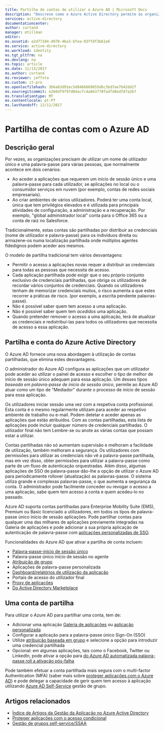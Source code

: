 ```yaml
---
title: Partilha de contas de utilizar o Azure AD | Microsoft Docs
description: "Descreve como o Azure Active Directory permite às organizações partilhar com segurança as contas de aplicações no local e serviços de cloud de consumidor."
services: active-directory
documentationcenter: 
author: curtand
manager: mtillman
editor: 
ms.assetid: e2d77104-d978-46a3-bfea-03ffdf3b61e6
ms.service: active-directory
ms.workload: identity
ms.tgt_pltfrm: na
ms.devlang: na
ms.topic: article
ms.date: 11/13/2017
ms.author: curtand
ms.reviewer: jeffsta
ms.custom: it-pro
ms.openlocfilehash: 3b6a83d91ec5d8466669655d6c3bd7ae7b42dd2f
ms.sourcegitcommit: e266df9f97d04acfc4a843770fadfd8edf4fa2b7
ms.translationtype: MT
ms.contentlocale: pt-PT
ms.lasthandoff: 12/11/2017
---
```

# <a name="sharing-accounts-with-azure-ad"></a>Partilha de contas com o Azure AD
## <a name="overview"></a>Descrição geral
Por vezes, as organizações precisam de utilizar um nome de utilizador único e uma palavra-passe para várias pessoas, que normalmente acontece em dois cenários:

* Ao aceder a aplicações que requerem um início de sessão único e uma palavra-passe para cada utilizador, se aplicações no local ou o consumidor serviços em nuvem (por exemplo, contas de redes sociais empresariais).
* Ao criar ambientes de vários utilizadores. Poderá ter uma conta local, única que tem privilégios elevados e é utilizada para principais atividades de configuração, a administração e a recuperação. Por exemplo, "global administrador local" conta para o Office 365 ou a conta de raiz no Salesforce.

Tradicionalmente, estas contas são partilhadas por distribuir as credenciais (nome de utilizador e palavra-passe) para os indivíduos direita ou armazene-os numa localização partilhada onde múltiplos agentes fidedignos podem aceder aos mesmos.

O modelo de partilha tradicional tem vários desvantagens:

* Permitir o acesso a aplicações novas requer a distribuir as credenciais para todas as pessoas que necessita de acesso.
* Cada aplicação partilhada pode exigir que o seu próprio conjunto exclusivo de credenciais partilhadas, que obriga os utilizadores de recordar vários conjuntos de credenciais. Quando os utilizadores tenham de memorizar credenciais muitos, o risco aumenta a que estes recorrer a práticas de risco. (por exemplo, a escrita pendente palavras-passe).
* Não é possível saber quem tem acesso a uma aplicação.
* Não é possível saber quem tem *acedidos* uma aplicação.
* Quando pretender remover o acesso a uma aplicação, terá de atualizar as credenciais e redistribuí-las para todos os utilizadores que necessita de acesso a essa aplicação.

## <a name="azure-active-directory-account-sharing"></a>Partilha e conta do Azure Active Directory
O Azure AD fornece uma nova abordagem à utilização de contas partilhadas, que elimina estes desvantagens.

O administrador do Azure AD configura as aplicações que um utilizador pode aceder ao utilizar o painel de acesso e escolher o tipo de melhor de início de sessão único adequam para essa aplicação. Um desses tipos *baseada em palavra-passe de início de sessão único*, permite ao Azure AD atuar como um tipo de "Mediador" durante o processo de início de sessão para essa aplicação.

Os utilizadores iniciar sessão uma vez com a respetiva conta profissional. Esta conta é o mesmo regularmente utilizam para aceder ao respetivo ambiente de trabalho ou e-mail. Podem detetar e aceder apenas as aplicações que estão atribuídos. Com as contas partilhadas, esta lista de aplicações pode incluir qualquer número de credenciais partilhadas. O utilizador final não tem Lembre-se ou anote as várias contas que possam estar a utilizar.

Contas partilhadas não só aumentam supervisão e melhoram a facilidade de utilização, também melhoram a segurança. Os utilizadores com permissões para utilizar as credenciais não vê a palavra-passe partilhada, mas em vez disso, obter permissões para utilizar a palavra-passe como parte de um fluxo de autenticação orquestradas. Além disso, algumas aplicações de SSO de palavra-passe dão-lhe a opção de utilizar o Azure AD para periodicamente rollover (atualização) as palavras-passe. O sistema utiliza grande e complexas palavras-passe, o que aumenta a segurança da conta. O administrador pode facilmente conceder ou revogar o acesso a uma aplicação, sabe quem tem acesso à conta e quem acedeu-lo no passado.

Azure AD suporta contas partilhadas para Enterprise Mobility Suite (EMS), Premium ou Basic licenciado a utilizadores, em todos os tipos de palavra-passe único início de sessão aplicações. Pode partilhar contas para qualquer uma das milhares de aplicações previamente integradas na Galeria de aplicações e pode adicionar a sua própria aplicação de autenticação de palavra-passe com [aplicações personalizadas de SSO](active-directory-enterprise-apps-manage-sso.md).

Funcionalidades do Azure AD que ativar a partilha de conta incluem:

* [Palavra-passe-início de sessão único](active-directory-appssoaccess-whatis.md#password-based-single-sign-on)
* Palavra-passe único início de sessão no agente
* [Atribuição de grupo](active-directory-accessmanagement-self-service-group-management.md)
* Aplicações de palavra-passe personalizada
* [Dashboard/relatórios de utilização da aplicação](active-directory-passwords-get-insights.md)
* Portais de acesso do utilizador final
* [Proxy de aplicações](active-directory-application-proxy-get-started.md)
* [Do Active Directory Marketplace](https://azure.microsoft.com/marketplace/active-directory/all/)

## <a name="sharing-an-account"></a>Uma conta de partilha
Para utilizar o Azure AD para partilhar uma conta, tem de:

* Adicionar uma aplicação [Galeria de aplicações](https://azure.microsoft.com/marketplace/active-directory/) ou [aplicação personalizada](http://blogs.technet.com/b/ad/archive/2015/06/17/bring-your-own-app-with-azure-ad-self-service-saml-configuration-gt-now-in-preview.aspx)
* Configurar a aplicação para a palavra-passe único Sign-On (SSO)
* Utilize [atribuição baseada em grupo](active-directory-accessmanagement-group-saasapps.md) e selecione a opção para introduzir uma credencial partilhada
* Opcional: em algumas aplicações, tais como o Facebook, Twitter ou LinkedIn, pode ativar a opção para [do Azure AD automatizada palavra-passe roll a ativação pós-falha](http://blogs.technet.com/b/ad/archive/2015/02/20/azure-ad-automated-password-roll-over-for-facebook-twitter-and-linkedin-now-in-preview.aspx)

Pode também efetuar a conta partilhada mais segura com o multi-factor Authentication (MFA) (saber mais sobre [proteger aplicações com o Azure AD](../multi-factor-authentication/multi-factor-authentication-get-started.md)) e pode delegar a capacidade de gerir quem tem acesso à aplicação utilizando [ Azure AD Self-Service](active-directory-accessmanagement-self-service-group-management.md) gestão de grupo.

## <a name="related-articles"></a>Artigos relacionados
* [Índice de Artigos da Gestão da Aplicação no Azure Active Directory](active-directory-apps-index.md)
* [Proteger aplicações com o acesso condicional](active-directory-conditional-access-azure-portal.md)
* [Gestão de grupos self-service/SSAA](active-directory-accessmanagement-self-service-group-management.md)

